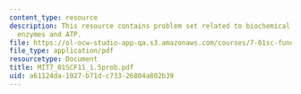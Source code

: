 ```yaml
---
content_type: resource
description: This resource contains problem set related to biochemical reactions,
  enzymes and ATP.
file: https://ol-ocw-studio-app-qa.s3.amazonaws.com/courses/7-01sc-fundamentals-of-biology-fall-2011/a61124da1927b71dc73326804a802b39_MIT7_01SCF11_1.5prob.pdf
file_type: application/pdf
resourcetype: Document
title: MIT7_01SCF11_1.5prob.pdf
uid: a61124da-1927-b71d-c733-26804a802b39
---
```

